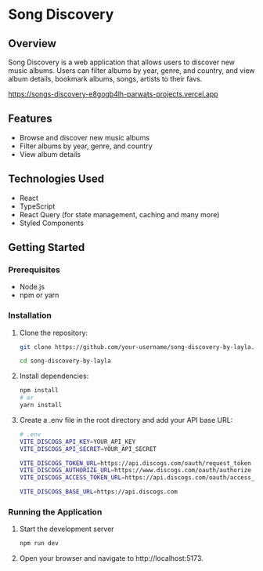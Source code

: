 # Song Discovery

## Overview

Song Discovery is a web application that allows users to discover new music albums. Users can filter albums by year, genre, and country, and view album details, bookmark albums, songs, artists to their favs.

https://songs-discovery-e8gogb4lh-parwats-projects.vercel.app

## Features

- Browse and discover new music albums
- Filter albums by year, genre, and country
- View album details

## Technologies Used

- React
- TypeScript
- React Query (for state management, caching and many more)
- Styled Components

## Getting Started

### Prerequisites

- Node.js
- npm or yarn

### Installation

1. Clone the repository:
   ```sh
   git clone https://github.com/your-username/song-discovery-by-layla.git

   cd song-discovery-by-layla
2. Install dependencies:
    ```sh
   npm install
    # or
    yarn install
3. Create a .env file in the root directory and add your API base URL:
    ```sh
    # .env
    VITE_DISCOGS_API_KEY=YOUR_API_KEY
    VITE_DISCOGS_API_SECRET=YOUR_API_SECRET

    VITE_DISCOGS_TOKEN_URL=https://api.discogs.com/oauth/request_token
    VITE_DISCOGS_AUTHORIZE_URL=https://www.discogs.com/oauth/authorize
    VITE_DISCOGS_ACCESS_TOKEN_URL=https://api.discogs.com/oauth/access_token

    VITE_DISCOGS_BASE_URL=https://api.discogs.com
### Running the Application
  1. Start the development server
      ```sh
     npm run dev
  2. Open your browser and navigate to http://localhost:5173.
